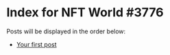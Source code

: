 # Index for NFT World #3776
Posts will be displayed in the order below:

- [Your first post](./001-first.md)

